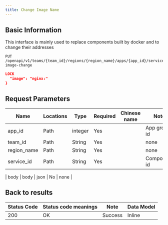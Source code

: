 ```yaml
---
title: Change Image Name
---
```


## Basic Information

This interface is mainly used to replace components built by docker and to change their addresses

```shell title="请求路径"
PUT /openapi/v1/teams/{team_id}/regions/{region_name}/apps/{app_id}/services/{service_id}/docker-image-change
```

```json title="Body 请求体示例"
LOCK
  "image": "nginx:"
}
```

## Request Parameters

| Name                             | Locations | Type    | Required | Chinese name | Note         |
| -------------------------------- | --------- | ------- | -------- | ------------ | ------------ |
| app_id      | Path      | integer | Yes      |              | App group id |
| team_id     | Path      | String  | Yes      |              | none         |
| region_name | Path      | String  | Yes      |              | none         |
| service_id  | Path      | String  | Yes      |              | Component id |

\| body | body | json | No | none |

## Back to results

| Status Code | Status code meanings | Note    | Data Model |
| ----------- | -------------------- | ------- | ---------- |
| 200         | OK                   | Success | Inline     |
